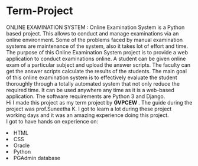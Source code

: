 # Term-Project
ONLINE EXAMINATION SYSTEM : Online Examination System is a Python based project. This allows to conduct and manage examinations via an online environment. Some of the problems faced by manual examination systems are maintenance of the system, also it takes lot of effort and time. The purpose of this Online Examination System project is to provide a web application to conduct examinations online. A student can be given online exam of a particular subject and upload the answer scripts. The faculty can get the answer scripts calculate the results of the students. The main goal of this online examination system is to effectively evaluate the student thoroughly through a totally automated system that not only reduce the required time. It can be used anywhere any time as it is a web-based application. The software requirements are Python 3 and Django.<br>Hi I made this project as my term project by <b> GVPCEW
</b>.
The guide during the project was prof.Suneetha K. I got to
learn a lot during these project working days and it was an amazing experience doing this project.
<br>I got to have hands on experience on:
<li>HTML
<li>CSS
<li>Oracle
<li>Python
<li>PGAdmin database
